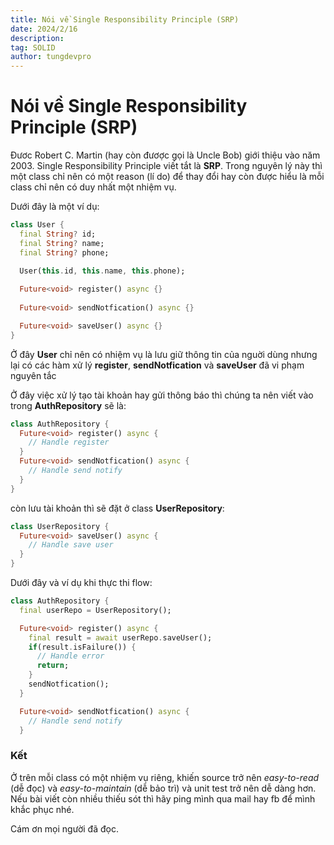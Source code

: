 ```yaml
---
title: Nói về Single Responsibility Principle (SRP)
date: 2024/2/16
description: 
tag: SOLID
author: tungdevpro
---
```


# Nói về Single Responsibility Principle (SRP)

Đươc Robert C. Martin (hay còn đươợc gọi là Uncle Bob) giới thiệu vào năm 2003. Single Responsibility Principle viết tắt là **SRP**. Trong nguyên lý này thì một class chỉ nên có một reason (lí do) để thay đổi hay còn được hiểu là mỗi class chỉ nên có duy nhất một nhiệm vụ.

Dưới đây là một ví dụ:
```dart
class User {
  final String? id;
  final String? name;
  final String? phone;

  User(this.id, this.name, this.phone);
  
  Future<void> register() async {}
  
  Future<void> sendNotfication() async {}

  Future<void> saveUser() async {}
}
```
Ở đây **User** chỉ nên có nhiệm vụ là lưu giữ thông tin của nguời dùng nhưng lại có các hàm xử lý **register**, **sendNotfication** và **saveUser** đã vi phạm nguyên tắc

Ở đây việc xử lý tạo tài khoản hay gửi thông báo thì chúng ta nên viết vào trong **AuthRepository** sẽ là:
```dart
class AuthRepository {
  Future<void> register() async {
    // Handle register
  }
  Future<void> sendNotfication() async {
    // Handle send notify 
  } 
}
```
còn lưu tài khoản thì sẽ đặt ở class **UserRepository**:
```dart
class UserRepository {
  Future<void> saveUser() async {
    // Handle save user
  }
}
```
Dưới đây và ví dụ khi thực thi flow:
```dart
class AuthRepository {
  final userRepo = UserRepository();

  Future<void> register() async {
    final result = await userRepo.saveUser();
    if(result.isFailure()) {
      // Handle error
      return;
    }
    sendNotfication();
  }

  Future<void> sendNotfication() async {
    // Handle send notify 
  } 
```

### Kết
Ở trên mỗi class có một nhiệm vụ riêng, khiến source trở nên *easy-to-read* (dễ đọc) và *easy-to-maintain* (dễ bảo trì) và unit test trở nên dễ dàng hơn.
Nếu bài viết còn nhiều thiếu sót thì hãy ping mình qua mail hay fb để mình khắc phục nhé.

Cám ơn mọi người đã đọc.
